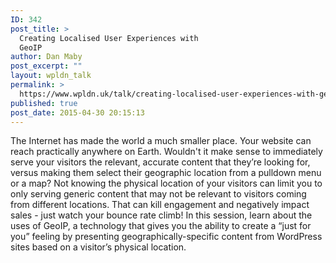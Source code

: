 ```yaml
---
ID: 342
post_title: >
  Creating Localised User Experiences with
  GeoIP
author: Dan Maby
post_excerpt: ""
layout: wpldn_talk
permalink: >
  https://www.wpldn.uk/talk/creating-localised-user-experiences-with-geoip
published: true
post_date: 2015-04-30 20:15:13
---
```

The Internet has made the world a much smaller place. Your website can reach practically anywhere on Earth. Wouldn't it make sense to immediately serve your visitors the relevant, accurate content that they’re looking for, versus making them select their geographic location from a pulldown menu or a map? Not knowing the physical location of your visitors can limit you to only serving generic content that may not be relevant to visitors coming from different locations. That can kill engagement and negatively impact sales - just watch your bounce rate climb! In this session, learn about the uses of GeoIP, a technology that gives you the ability to create a “just for you” feeling by presenting geographically-specific content from WordPress sites based on a visitor’s physical location.